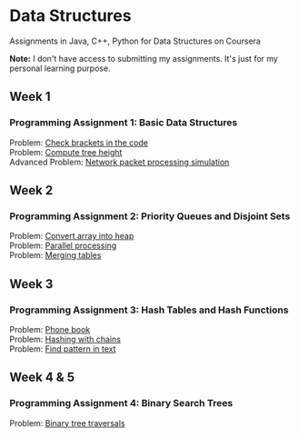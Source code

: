 # Data Structures
Assignments in Java, C++, Python for Data Structures on Coursera 

<strong>Note:</strong> I don't have access to submitting my assignments. It's just for my personal learning purpose.

## Week 1
### Programming Assignment 1: Basic Data Structures
Problem: [Check brackets in the code](https://github.com/akueisara/data-structures/tree/master/week%201/check_brackets_in_code) </br>
Problem: [Compute tree height](https://github.com/akueisara/data-structures/tree/master/week%201/tree_height) </br>
Advanced Problem: [Network packet processing simulation](https://github.com/akueisara/data-structures/tree/master/week%201/network_packet_processing_simulation) </br>

## Week 2
### Programming Assignment 2: Priority Queues and Disjoint Sets
Problem: [Convert array into heap](https://github.com/akueisara/data-structures/tree/master/week%202/make_heap) </br>
Problem: [Parallel processing](https://github.com/akueisara/data-structures/tree/master/week%202/job_queue) </br>
Problem: [Merging tables](https://github.com/akueisara/data-structures/tree/master/week%202/merging_tables) </br>

## Week 3
### Programming Assignment 3: Hash Tables and Hash Functions
Problem: [Phone book](https://github.com/akueisara/data-structures/tree/master/week%203/phone_book) </br>
Problem: [Hashing with chains](https://github.com/akueisara/data-structures/tree/master/week%203/hash_chains) </br>
Problem: [Find pattern in text](https://github.com/akueisara/data-structures/tree/master/week%203/hash_substring) </br>

## Week 4 & 5
### Programming Assignment 4: Binary Search Trees
Problem: [Binary tree traversals](https://github.com/akueisara/data-structures/tree/master/week%204%20%26%205/tree_orders) </br>
